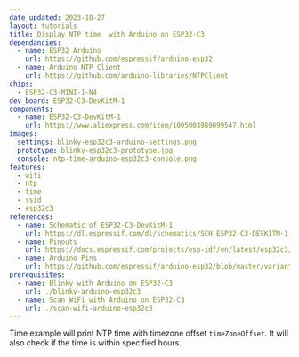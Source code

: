 ```yaml
---
date_updated: 2023-10-27
layout: tutorials
title: Display NTP time  with Arduino on ESP32-C3
dependancies:
  - name: ESP32 Arduino
    url: https://github.com/espressif/arduino-esp32
  - name: Arduino NTP Client
    url: https://github.com/arduino-libraries/NTPClient
chips:
  - ESP32-C3-MINI-1-N4
dev_board: ESP32-C3-DevKitM-1
components:
  - name: ESP32-C3-DevKitM-1
    url: https://www.aliexpress.com/item/1005003989099547.html
images:
  settings: blinky-esp32c3-arduino-settings.png
  prototype: blinky-esp32c3-prototype.jpg
  console: ntp-time-arduino-esp32c3-console.png
features:
  - wifi
  - ntp
  - time
  - ssid
  - esp32c3
references:
  - name: Schematic of ESP32-C3-DevKitM-1
    url: https://dl.espressif.com/dl/schematics/SCH_ESP32-C3-DEVKITM-1_V1_20200915A.pdf
  - name: Pinouts
    url: https://docs.espressif.com/projects/esp-idf/en/latest/esp32c3/hw-reference/esp32c3/user-guide-devkitm-1.html#pin-layout
  - name: Arduino Pins
    url: https://github.com/espressif/arduino-esp32/blob/master/variants/esp32c3/pins_arduino.h
prerequisites:
  - name: Blinky with Arduino on ESP32-C3
    url: ./blinky-arduino-esp32c3
  - name: Scan WiFi with Arduino on ESP32-C3
    url: ./scan-wifi-arduino-esp32c3
---
```


Time example will print NTP time with timezone offset `timeZoneOffset`. It will also check if the time is within specified hours.
